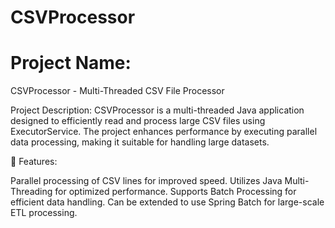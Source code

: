 # CSVProcessor
# Project Name:
CSVProcessor - Multi-Threaded CSV File Processor

Project Description:
CSVProcessor is a multi-threaded Java application designed to efficiently read and process large CSV files using ExecutorService. The project enhances performance by executing parallel data processing, making it suitable for handling large datasets.

🚀 Features:

Parallel processing of CSV lines for improved speed.
Utilizes Java Multi-Threading for optimized performance.
Supports Batch Processing for efficient data handling.
Can be extended to use Spring Batch for large-scale ETL processing.
